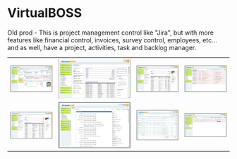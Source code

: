 # VirtualBOSS

Old prod - This is project management control like "Jira", but with more features like financial control, invoices, survey control, employees, etc... and as well, have a project, activities, task and backlog manager.

<table width:100%>
  <tr>
    <td><img src="./_/virtualboss_img01.jpg"></td>
    <td><img src="./_/virtualboss_img02.jpg"></td>
    <td><img src="./_/virtualboss_img03.jpg"></td>
    <td><img src="./_/virtualboss_img04.jpg"></td>
  </tr>
  <tr>
    <td><img src="./_/virtualboss_img05.jpg"></td>
    <td><img src="./_/virtualboss_img06.jpg"></td>
    <td><img src="./_/virtualboss_img07.jpg"></td>
    <td><img src="./_/virtualboss_img08.jpg"></td>
  </tr>
</table>
